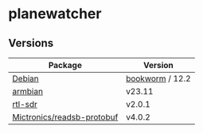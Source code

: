 # planewatcher

## Versions

| Package                                                                     | Version                                                   |
|-----------------------------------------------------------------------------|-----------------------------------------------------------|
| [Debian](https://www.debian.org)                                            | [bookworm](https://wiki.debian.org/DebianBookworm) / 12.2 |
| [armbian](https://github.com/armbian/build)                                 | v23.11                                                    |
| [rtl-sdr](https://gitea.osmocom.org/sdr/rtl-sdr)                            | v2.0.1                                                    |
| [Mictronics/readsb-protobuf](https://github.com/Mictronics/readsb-protobuf) | v4.0.2                                                    |

